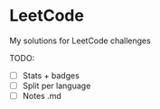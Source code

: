 # LeetCode
My solutions for LeetCode challenges 

TODO: 
- [ ] Stats + badges
- [ ] Split per language
- [ ] Notes .md
